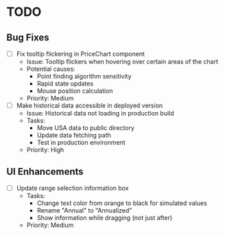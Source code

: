 # TODO

## Bug Fixes
- [ ] Fix tooltip flickering in PriceChart component
  - Issue: Tooltip flickers when hovering over certain areas of the chart
  - Potential causes:
    - Point finding algorithm sensitivity
    - Rapid state updates
    - Mouse position calculation
  - Priority: Medium
- [ ] Make historical data accessible in deployed version
  - Issue: Historical data not loading in production build
  - Tasks:
    - Move USA data to public directory
    - Update data fetching path
    - Test in production environment
  - Priority: High

## UI Enhancements
- [ ] Update range selection information box
  - Tasks:
    - Change text color from orange to black for simulated values
    - Rename "Annual" to "Annualized"
    - Show information while dragging (not just after)
  - Priority: Medium